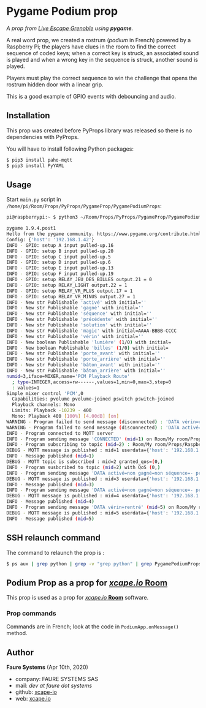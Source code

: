 ﻿# Pygame Podium prop
*A prop from <a href="https://www.live-escape.net/" target="_blank">Live Escape Grenoble</a> using **pygame**.*

A real word prop, we created a rostrum (*podium* in French) powered by a Raspberry Pi; the players have clues in the room to find the correct sequence of coded keys; when a correct key is struck, an associated sound is played and when a wrong key in the sequence is struck, another sound is played.

Players must play the correct sequence to win the challenge that opens the rostrum hidden door with a linear grip.

This is a good example of GPIO events with debouncing and audio.

## Installation
This prop was created before PyProps library was released so there is no dependencies with PyProps.

You will have to install following Python packages:
```bash
$ pip3 install paho-mqtt
$ pip3 install PyYAML
```

## Usage
Start `main.py` script in `/home/pi/Room/Props/PyProps/PygameProp/PygamePodiumProps`:

```bash
pi@raspberrypi:~ $ python3 ~/Room/Props/PyProps/PygameProp/PygamePodiumProps/main.py -s 192.168.1.42 -d

pygame 1.9.4.post1
Hello from the pygame community. https://www.pygame.org/contribute.html
Config: {'host': '192.168.1.42'}
INFO - GPIO: setup A input pulled-up.16
INFO - GPIO: setup B input pulled-up.20
INFO - GPIO: setup C input pulled-up.5
INFO - GPIO: setup D input pulled-up.6
INFO - GPIO: setup E input pulled-up.13
INFO - GPIO: setup F input pulled-up.19
INFO - GPIO: setup RELAY_JEU_DES_BILLES output.21 = 0
INFO - GPIO: setup RELAY_LIGHT output.22 = 1
INFO - GPIO: setup RELAY_VR_PLUS output.17 = 1
INFO - GPIO: setup RELAY_VR_MINUS output.27 = 1
INFO - New str Publishable 'activé' with initial=''
INFO - New str Publishable 'gagné' with initial=''
INFO - New str Publishable 'séquence' with initial=''
INFO - New str Publishable 'précédente' with initial=''
INFO - New str Publishable 'solution' with initial=''
INFO - New str Publishable 'magic' with initial=AAAA-BBBB-CCCC
INFO - New str Publishable 'vérin' with initial=''
INFO - New boolean Publishable 'lumière' (1/0) with initial=
INFO - New boolean Publishable 'billes' (1/0) with initial=
INFO - New str Publishable 'porte_avant' with initial=''
INFO - New str Publishable 'porte_arrière' with initial=''
INFO - New str Publishable 'bâton_avant' with initial=''
INFO - New str Publishable 'bâton_arrière' with initial=''
numid=3,iface=MIXER,name='PCM Playback Route'
  ; type=INTEGER,access=rw------,values=1,min=0,max=3,step=0
  : values=1
Simple mixer control 'PCM',0
  Capabilities: pvolume pvolume-joined pswitch pswitch-joined
  Playback channels: Mono
  Limits: Playback -10239 - 400
  Mono: Playback 400 [100%] [4.00dB] [on]
WARNING - Program failed to send message (disconnected) : 'DATA vérin=en rentrée'
WARNING - Program failed to send message (disconnected) : 'DATA activé=non gagné=non séquence=- précédente=- solution=EDCA-EDAF-FBCE magic=AAAA-BBBB-CCCC vérin=en rentrée lumière=0 billes=0 porte_avant=3000 porte_arrière=4000 bâton_avant=6000 bâton_arrière=7000'
INFO - Program connected to MQTT server
INFO - Program sending message 'CONNECTED' (mid=1) on Room/My room/Props/Raspberry Podium/app-outbox
INFO - Program subscribing to topic (mid=2) : Room/My room/Props/Raspberry Podium/inbox
DEBUG - MQTT message is published : mid=1 userdata={'host': '192.168.1.42', 'port': 1883}
INFO - Message published (mid=1)
DEBUG - MQTT topic is subscribed : mid=2 granted_qos=(0,)
INFO - Program susbcribed to topic (mid=2) with QoS (0,)
INFO - Program sending message 'DATA activé=non gagné=non séquence=- précédente=- solution=EDCA-EDAF-FBCE magic=AAAA-BBBB-CCCC vérin=en rentrée lumière=0 billes=0 porte_avant=3000 porte_arrière=4000 bâton_avant=6000 bâton_arrière=7000' (mid=3) on Room/My room/Props/Raspberry Podium/app-outbox
DEBUG - MQTT message is published : mid=3 userdata={'host': '192.168.1.42', 'port': 1883}
INFO - Message published (mid=3)
INFO - Program sending message 'DATA activé=non gagné=non séquence=- précédente=- solution=EDCA-EDAF-FBCE magic=AAAA-BBBB-CCCC vérin=en rentrée lumière=0 billes=0 porte_avant=3000 porte_arrière=4000 bâton_avant=6000 bâton_arrière=7000' (mid=4) on Room/My room/Props/Raspberry Podium/app-outbox
DEBUG - MQTT message is published : mid=4 userdata={'host': '192.168.1.42', 'port': 1883}
INFO - Message published (mid=4)
INFO - Program sending message 'DATA vérin=rentré' (mid=5) on Room/My room/Props/Raspberry Podium/app-outbox
DEBUG - MQTT message is published : mid=5 userdata={'host': '192.168.1.42', 'port': 1883}
INFO - Message published (mid=5)

```


## SSH relaunch command
The command to relaunch the prop is :

```bash
$ ps aux | grep python | grep -v "grep python" | grep PygamePodiumProps/main.py | awk '{print $2}' | xargs kill -9 && screen -d -m python3 /home/pi/Room/Props/PyProps/PygameProp/PygamePodiumProps/main.py -s %BROKER%
```


## Podium Prop as a prop for <a href="https://xcape.io/" target="_blank">*xcape.io* **Room**</a>
This prop is used as a prop for <a href="https://xcape.io/" target="_blank">*xcape.io* **Room**</a> software.

### Prop commands
Commands are in French; look at the code in `PodiumApp.onMessage()` method.


## Author

**Faure Systems** (Apr 10th, 2020)
* company: FAURE SYSTEMS SAS
* mail: *dev at faure dot systems*
* github: <a href="https://github.com/xcape-io?tab=repositories" target="_blank">xcape-io</a>
* web: <a href="https://xcape.io/" target="_blank">xcape.io</a>